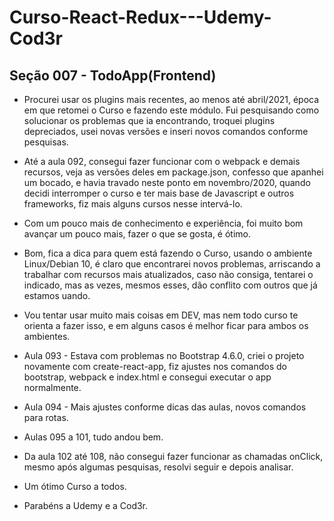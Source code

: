 # Curso-React-Redux---Udemy-Cod3r

## Seção 007 - TodoApp(Frontend)

- Procurei usar os plugins mais recentes, ao menos até abril/2021, época em que retomei o Curso e fazendo este módulo. Fui pesquisando como solucionar os problemas que ia encontrando, troquei plugins depreciados, usei novas versões e inseri novos comandos conforme pesquisas.
- Até a aula 092, consegui fazer funcionar com o webpack e demais recursos, veja as versões deles em package.json, confesso que apanhei um bocado, e havia travado neste ponto em novembro/2020, quando decidi interromper o curso e ter mais base de Javascript e outros frameworks, fiz mais alguns cursos nesse intervá-lo.
- Com um pouco mais de conhecimento e experiência, foi muito bom avançar um pouco mais, fazer o que se gosta, é ótimo.

- Bom, fica a dica para quem está fazendo o Curso, usando o ambiente Linux/Debian 10, é claro que encontrarei novos problemas, arriscando a trabalhar com recursos mais atualizados, caso não consiga, tentarei o indicado, mas as vezes, mesmos esses, dão conflito com outros que já estamos uando. 

- Vou tentar usar muito mais coisas em DEV, mas nem todo curso te orienta a fazer isso, e em alguns casos é melhor ficar para ambos os ambientes.

- Aula 093 - Estava com problemas no Bootstrap 4.6.0, criei o projeto novamente com create-react-app, fiz ajustes nos comandos do bootstrap, webpack e index.html e consegui executar o app normalmente.

- Aula 094 - Mais ajustes conforme dicas das aulas, novos comandos para rotas.
- Aulas 095 a 101, tudo andou bem.
- Da aula 102 até 108, não consegui fazer funcionar as chamadas onClick, mesmo após algumas pesquisas, resolvi seguir e depois analisar.

- Um ótimo Curso a todos.
- Parabéns a Udemy e a Cod3r.

